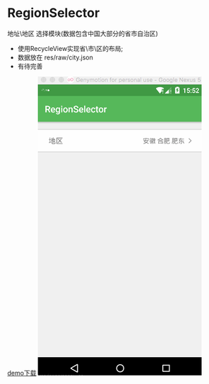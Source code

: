 # RegionSelector
地址\地区 选择模块(数据包含中国大部分的省市自治区)

* 使用RecycleView实现省\市\区的布局;
* 数据放在 res/raw/city.json
* 有待完善

[demo下载](files/app-release.apk)
![demo截图](files/regionSelector_demo.gif)
